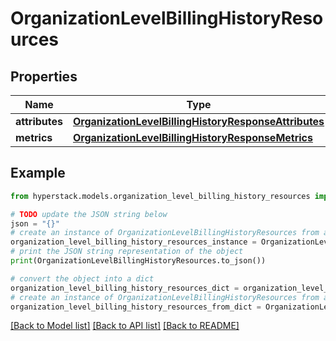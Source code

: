 # OrganizationLevelBillingHistoryResources


## Properties

Name | Type | Description | Notes
------------ | ------------- | ------------- | -------------
**attributes** | [**OrganizationLevelBillingHistoryResponseAttributes**](OrganizationLevelBillingHistoryResponseAttributes.md) |  | [optional] 
**metrics** | [**OrganizationLevelBillingHistoryResponseMetrics**](OrganizationLevelBillingHistoryResponseMetrics.md) |  | [optional] 

## Example

```python
from hyperstack.models.organization_level_billing_history_resources import OrganizationLevelBillingHistoryResources

# TODO update the JSON string below
json = "{}"
# create an instance of OrganizationLevelBillingHistoryResources from a JSON string
organization_level_billing_history_resources_instance = OrganizationLevelBillingHistoryResources.from_json(json)
# print the JSON string representation of the object
print(OrganizationLevelBillingHistoryResources.to_json())

# convert the object into a dict
organization_level_billing_history_resources_dict = organization_level_billing_history_resources_instance.to_dict()
# create an instance of OrganizationLevelBillingHistoryResources from a dict
organization_level_billing_history_resources_from_dict = OrganizationLevelBillingHistoryResources.from_dict(organization_level_billing_history_resources_dict)
```
[[Back to Model list]](../README.md#documentation-for-models) [[Back to API list]](../README.md#documentation-for-api-endpoints) [[Back to README]](../README.md)


